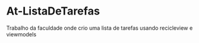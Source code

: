 # At-ListaDeTarefas
Trabalho da faculdade onde crio uma lista de tarefas usando recicleview e viewmodels
